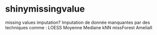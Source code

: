 # shinymissingvalue
missing values imputation?
Imputation de donnée manquantes par des techniques comme :
LOESS
Moyenne
Mediane
kNN
missForest
AmeliaII
